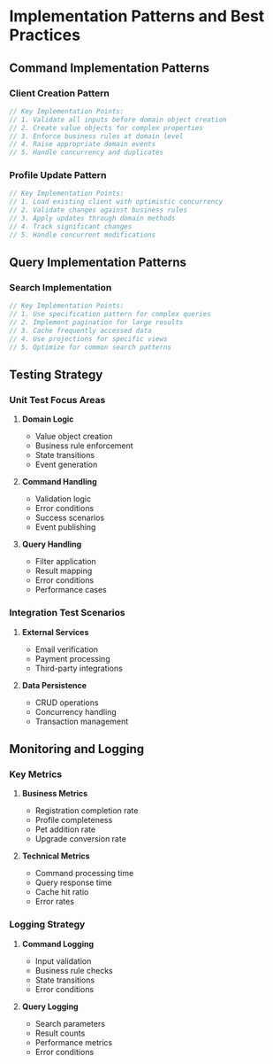 # Implementation Patterns and Best Practices

## Command Implementation Patterns

### Client Creation Pattern
```csharp
// Key Implementation Points:
// 1. Validate all inputs before domain object creation
// 2. Create value objects for complex properties
// 3. Enforce business rules at domain level
// 4. Raise appropriate domain events
// 5. Handle concurrency and duplicates
```

### Profile Update Pattern
```csharp
// Key Implementation Points:
// 1. Load existing client with optimistic concurrency
// 2. Validate changes against business rules
// 3. Apply updates through domain methods
// 4. Track significant changes
// 5. Handle concurrent modifications
```

## Query Implementation Patterns

### Search Implementation
```csharp
// Key Implementation Points:
// 1. Use specification pattern for complex queries
// 2. Implement pagination for large results
// 3. Cache frequently accessed data
// 4. Use projections for specific views
// 5. Optimize for common search patterns
```

## Testing Strategy

### Unit Test Focus Areas
1. **Domain Logic**
   - Value object creation
   - Business rule enforcement
   - State transitions
   - Event generation

2. **Command Handling**
   - Validation logic
   - Error conditions
   - Success scenarios
   - Event publishing

3. **Query Handling**
   - Filter application
   - Result mapping
   - Error conditions
   - Performance cases

### Integration Test Scenarios
1. **External Services**
   - Email verification
   - Payment processing
   - Third-party integrations

2. **Data Persistence**
   - CRUD operations
   - Concurrency handling
   - Transaction management

## Monitoring and Logging

### Key Metrics
1. **Business Metrics**
   - Registration completion rate
   - Profile completeness
   - Pet addition rate
   - Upgrade conversion rate

2. **Technical Metrics**
   - Command processing time
   - Query response time
   - Cache hit ratio
   - Error rates

### Logging Strategy
1. **Command Logging**
   - Input validation
   - Business rule checks
   - State transitions
   - Error conditions

2. **Query Logging**
   - Search parameters
   - Result counts
   - Performance metrics
   - Error conditions